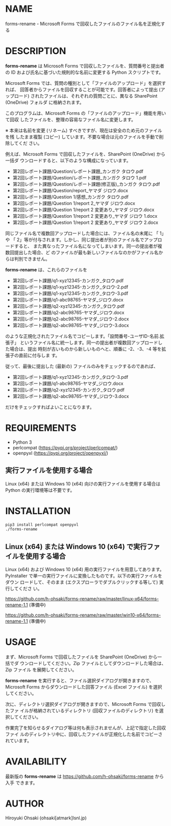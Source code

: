 # NAME

forms-rename - Microsoft Forms で回収したファイルのファイル名を正規化する

# DESCRIPTION

**forms-rename** は Microsoft Forms で回収したファイルを、質問番号と提出者の
ID および氏名に基づいた規則的な名前に変更する Python スクリプトです。

Microsoft Forms では、質問の種別として「ファイルのアップロード」を選択すれば、
回答者からファイルを回収することが可能です。回答者によって提出 (アップロード)
されたファイルは、それぞれの質問ごとに、異なる SharePoint (OneDrive) フォルダ
に格納されます。

このプログラムは、Microsoft Forms の「ファイルのアップロード」機能を用いて回収
したファイルを、整理の容易なファイル名に変更します。

※ 本来は名前を変更 (リネーム) すべきですが、現在は安全のため元のファイルを残
したまま複製 (コピー) しています。不要な場合は元のファイルを手動で削除してくだ
さい。

例えば、Microsoft Forms で回収したファイルを、SharePoint (OneDrive) から一括ダ
ウンロードすると、以下のような構成になっています。

- 第2回レポート課題/Question/レポート課題_カンガク タロウ.pdf
- 第2回レポート課題/Question/レポート課題_カンガク タロウ 1.pdf
- 第2回レポート課題/Question/レポート課題(修正版)_カンガク タロウ.pdf
- 第2回レポート課題/Question/report_ヤマダ ジロウ.docx
- 第2回レポート課題/Question 1/感想_カンガク タロウ.pdf
- 第2回レポート課題/Question 1/report 2_ヤマダ ジロウ.docx
- 第2回レポート課題/Question 1/report 2 変更あり_ヤマダ ジロウ.docx
- 第2回レポート課題/Question 1/report 2 変更あり_ヤマダ ジロウ 1.docx
- 第2回レポート課題/Question 1/report 2 変更あり_ヤマダ ジロウ 2.docx

同じファイル名で複数回アップロードした場合には、ファイル名の末尾に 「 1」や
「 2」等が付与されます。しかし、同じ提出者が別のファイル名でアップロードすると、
また異なったファイル名になってしまいます。同一の提出者が複数回提出した場合、ど
のファイルが最も新しいファイルなのかがファイル名からは判別できません。

**forms-rename** は、これらのファイルを

- 第2回レポート課題/q1-xyz12345-カンガク_タロウ.pdf
- 第2回レポート課題/q1-xyz12345-カンガク_タロウ-2.pdf
- 第2回レポート課題/q1-xyz12345-カンガク_タロウ-3.pdf
- 第2回レポート課題/q1-abc98765-ヤマダ_ジロウ.docx
- 第2回レポート課題/q2-xyz12345-カンガク_タロウ.pdf
- 第2回レポート課題/q2-abc98765-ヤマダ_ジロウ.docx
- 第2回レポート課題/q2-abc98765-ヤマダ_ジロウ-2.docx
- 第2回レポート課題/q2-abc98765-ヤマダ_ジロウ-3.docx

のような正規化されたファイル名でコピーします。「設問番号-ユーザID-名前.拡張子」
というファイル名に統一します。同一の提出者が複数回アップロードした場合は、提出
時刻が古いものから新しいものへと、順番に -2、-3、-4 等を拡張子の直前に付与しま
す。

従って、最後に提出した (最新の) ファイルのみをチェックするのであれば、

- 第2回レポート課題/q1-xyz12345-カンガク_タロウ-3.pdf
- 第2回レポート課題/q1-abc98765-ヤマダ_ジロウ.docx
- 第2回レポート課題/q2-xyz12345-カンガク_タロウ.pdf
- 第2回レポート課題/q2-abc98765-ヤマダ_ジロウ-3.docx

だけをチェックすればよいことになります。

# REQUIREMENTS

- Python 3
- perlcompat (https://pypi.org/project/perlcompat/)
- openpyxl (https://pypi.org/project/openpyxl/)

## 実行ファイルを使用する場合

Linux (x64) または Windows 10 (x64) 向けの実行ファイルを使用する場合は Python
の実行環境等は不要です。

# INSTALLATION

```sh
pip3 install perlcompat openpyxl
./forms-rename
```
## Linux (x64) または Windows 10 (x64) で実行ファイルを使用する場合

Linux (x64) および Windows 10 (x64) 用の実行ファイルを用意してあります。
PyInstaller で単一の実行ファイルに変換したものです。以下の実行ファイルをダウン
ロードして、そのまま (エクスプローラでダブルクリックする等して) 実行してくださ
い。

https://github.com/h-ohsaki/forms-rename/raw/master/linux-x64/forms-rename-1.1 (準備中)

https://github.com/h-ohsaki/forms-rename/raw/master/win10-x64/forms-rename-1.1 (準備中)


# USAGE

まず、Microsoft Forms で回収したファイルを SharePoint (OneDrive) から一括でダ
ウンロードしてください。Zip ファイルとしてダウンロードした場合は、Zip ファイル
を展開してください。

**forms-rename** を実行すると、ファイル選択ダイアログが開きますので、Microsoft
Forms からダウンロードした回答ファイル (Excel ファイル) を選択してください。

次に、ディレクトリ選択ダイアログが開きますので、Microsoft Forms で回収したファ
イルが格納されているディレクトリ (回収ファイルのディレクトリ) を選択してください。

作業完了を知らせるダイアログ等は何も表示されませんが、上記で指定した回収ファイ
ルのディレクトリ中に、回収したファイルが正規化した名前でコピーされています。

# AVAILABILITY

最新版の **forms-rename** は https://github.com/h-ohsaki/forms-rename から入手
できます。

# AUTHOR

Hiroyuki Ohsaki (ohsaki[atmark]lsnl.jp)
